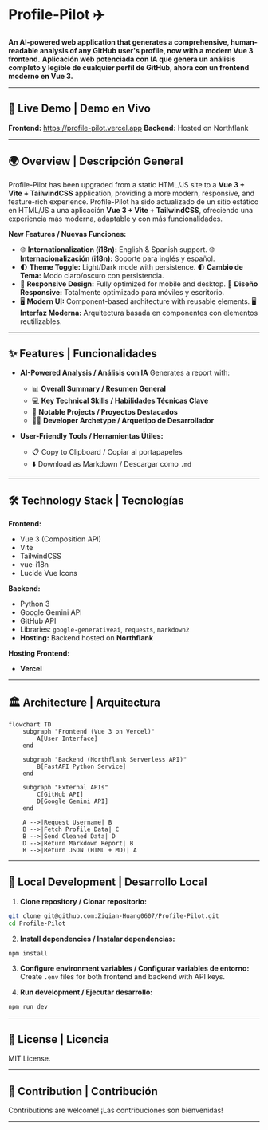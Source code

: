 # Profile-Pilot ✈️

**An AI-powered web application that generates a comprehensive, human-readable analysis of any GitHub user's profile, now with a modern Vue 3 frontend.**
**Aplicación web potenciada con IA que genera un análisis completo y legible de cualquier perfil de GitHub, ahora con un frontend moderno en Vue 3.**

---

## 🔗 Live Demo | Demo en Vivo

**Frontend:** https://profile-pilot.vercel.app
**Backend:** Hosted on Northflank

---

## 🌍 Overview | Descripción General

Profile-Pilot has been upgraded from a static HTML/JS site to a **Vue 3 + Vite + TailwindCSS** application, providing a more modern, responsive, and feature-rich experience.
Profile-Pilot ha sido actualizado de un sitio estático en HTML/JS a una aplicación **Vue 3 + Vite + TailwindCSS**, ofreciendo una experiencia más moderna, adaptable y con más funcionalidades.

**New Features / Nuevas Funciones:**
- 🌐 **Internationalization (i18n):** English & Spanish support.
  🌐 **Internacionalización (i18n):** Soporte para inglés y español.
- 🌓 **Theme Toggle:** Light/Dark mode with persistence.
  🌓 **Cambio de Tema:** Modo claro/oscuro con persistencia.
- 📱 **Responsive Design:** Fully optimized for mobile and desktop.
  📱 **Diseño Responsive:** Totalmente optimizado para móviles y escritorio.
- 🖥 **Modern UI:** Component-based architecture with reusable elements.
  🖥 **Interfaz Moderna:** Arquitectura basada en componentes con elementos reutilizables.

---

## ✨ Features | Funcionalidades

* **AI-Powered Analysis / Análisis con IA**
  Generates a report with:
    * 📊 **Overall Summary / Resumen General**
    * 💻 **Key Technical Skills / Habilidades Técnicas Clave**
    * 🚀 **Notable Projects / Proyectos Destacados**
    * 🧑‍💻 **Developer Archetype / Arquetipo de Desarrollador**

* **User-Friendly Tools / Herramientas Útiles:**
    * 📋 Copy to Clipboard / Copiar al portapapeles
    * ⬇️ Download as Markdown / Descargar como `.md`

---

## 🛠 Technology Stack | Tecnologías

**Frontend:**
- Vue 3 (Composition API)
- Vite
- TailwindCSS
- vue-i18n
- Lucide Vue Icons

**Backend:**
- Python 3
- Google Gemini API
- GitHub API
- Libraries: `google-generativeai`, `requests`, `markdown2`
- **Hosting:** Backend hosted on **Northflank**

**Hosting Frontend:**
- **Vercel**

---

## 🏛 Architecture | Arquitectura

```mermaid
flowchart TD
    subgraph "Frontend (Vue 3 on Vercel)"
        A[User Interface]
    end

    subgraph "Backend (Northflank Serverless API)"
        B[FastAPI Python Service]
    end

    subgraph "External APIs"
        C[GitHub API]
        D[Google Gemini API]
    end

    A -->|Request Username| B
    B -->|Fetch Profile Data| C
    B -->|Send Cleaned Data| D
    D -->|Return Markdown Report| B
    B -->|Return JSON (HTML + MD)| A
```

---

## 🚀 Local Development | Desarrollo Local

1. **Clone repository / Clonar repositorio:**
```bash
git clone git@github.com:Ziqian-Huang0607/Profile-Pilot.git
cd Profile-Pilot
```

2. **Install dependencies / Instalar dependencias:**
```bash
npm install
```

3. **Configure environment variables / Configurar variables de entorno:**
Create `.env` files for both frontend and backend with API keys.

4. **Run development / Ejecutar desarrollo:**
```bash
npm run dev
```

---

## 📜 License | Licencia

MIT License.

---

## 🤝 Contribution | Contribución

Contributions are welcome!
¡Las contribuciones son bienvenidas!

---
